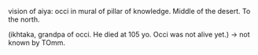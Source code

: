 vision of aiya: occi in mural of pillar of knowledge. Middle of the desert. To the north. 

(ikhtaka, grandpa of occi. He died at 105 yo. Occi was not alive yet.) -> not known by TOmm.